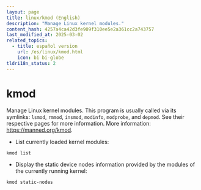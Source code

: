 ```yaml
---
layout: page
title: linux/kmod (English)
description: "Manage Linux kernel modules."
content_hash: 4257a4ca42d3fe909f310ee5e2a361cc2a743757
last_modified_at: 2025-03-02
related_topics:
  - title: español version
    url: /es/linux/kmod.html
    icon: bi bi-globe
tldri18n_status: 2
---
```

# kmod

Manage Linux kernel modules.
This program is usually called via its symlinks: `lsmod`, `rmmod`, `insmod`, `modinfo`, `modprobe`, and `depmod`.
See their respective pages for more information.
More information: <https://manned.org/kmod>.

- List currently loaded kernel modules:

`kmod list`

- Display the static device nodes information provided by the modules of the currently running kernel:

`kmod static-nodes`
